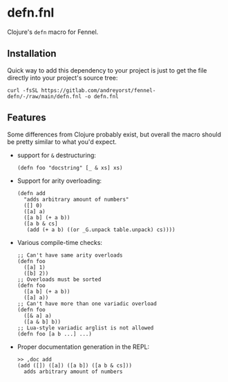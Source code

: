# defn.fnl

Clojure's `defn` macro for Fennel.

## Installation

Quick way to add this dependency to your project is just to get the file directly into your project's source tree:

    curl -fsSL https://gitlab.com/andreyorst/fennel-defn/-/raw/main/defn.fnl -o defn.fnl

## Features

Some differences from Clojure probably exist, but overall the macro should be pretty similar to what you'd expect.

- support for `&` destructuring:
  ``` fennel
  (defn foo "docstring" [_ & xs] xs)
  ```
- Support for arity overloading:
  ``` fennel
  (defn add
    "adds arbitrary amount of numbers"
    ([] 0)
    ([a] a)
    ([a b] (+ a b))
    ([a b & cs]
     (add (+ a b) ((or _G.unpack table.unpack) cs))))
  ```
- Various compile-time checks:
  ``` fennel
  ;; Can't have same arity overloads
  (defn foo
    ([a] 1)
    ([b] 2))
  ;; Overloads must be sorted
  (defn foo
    ([a b] (+ a b))
    ([a] a))
  ;; Can't have more than one variadic overload
  (defn foo
    ([& a] a)
    ([a & b] b))
  ;; Lua-style variadic arglist is not allowed
  (defn foo [a b ...] ...)
  ```
- Proper documentation generation in the REPL:
  ``` fennel
  >> ,doc add
  (add ([]) ([a]) ([a b]) ([a b & cs]))
    adds arbitrary amount of numbers
  ```
